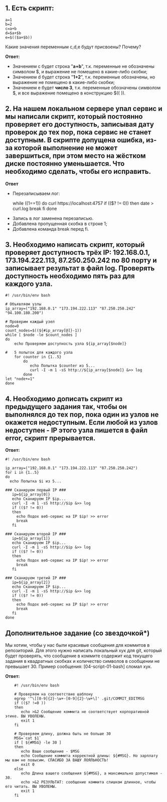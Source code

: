 ## 1. Есть скрипт:

    a=1
    b=2
    c=a+b
    d=$a+$b
    e=$(($a+$b)) 
Какие значения переменным c,d,e будут присвоены? Почему?

**Ответ:**  
- Значением c будет строка "**a+b**", т.к. переменные не обозначены символом $, и выражение не помещено в какие-либо скобки;   
- Значением d будет строка "**1+2**", т.к. переменные обозначены, но выражение не помещено в какие-либо скобки;   
- Значением e будет **число 3**, т.к. переменные обозначены символом $, и все выражение помещено в конструкцию $(( )).     

## 2. На нашем локальном сервере упал сервис и мы написали скрипт, который постоянно проверяет его доступность, записывая дату проверок до тех пор, пока сервис не станет доступным. В скрипте допущена ошибка, из-за которой выполнение не может завершиться, при этом место на жёстком диске постоянно уменьшается. Что необходимо сделать, чтобы его исправить.

**Ответ**  
* Перезаписываем лог:

    while ((1==1))
    do
    curl https://localhost:4757
    if (($? != 0))
    then
    date > curl.log
    break
    fi
    done

- Запись в лог заменена перезаписью.
- Добавлена пропущенная скобка в строке 1;  
- Добавлена команда break перед fi.   


## 3. Необходимо написать скрипт, который проверяет доступность трёх IP: 192.168.0.1, 173.194.222.113, 87.250.250.242 по 80 порту и записывает результат в файл log. Проверять доступность необходимо пять раз для каждого узла.  

    #! /usr/bin/env bash

    # Объявляем узлы
    ip_array=("192.168.0.1" "173.194.222.113" "87.250.250.242" "94.100.180.200")

    # Проверим каждый узел
    node=0
    count_nodes=$((${#ip_array[@]}-1))
    while [ $node -le $count_nodes ]
    do
        echo Проверяем доступность узла ${ip_array[$node]}

    #   5 попыток для каждого узла
        for counter in {1..5}
            do
               echo Попытка $counter из 5...
               curl -I -m 1 -sS http://${ip_array[$node]} &>> log
            done
    let "node+=1"
    done


## 4. Необходимо дописать скрипт из предыдущего задания так, чтобы он выполнялся до тех пор, пока один из узлов не окажется недоступным. Если любой из узлов недоступен - IP этого узла пишется в файл error, скрипт прерывается. 

**Ответ:**  

    #! /usr/bin/env bash

    ip_array=("192.168.0.1" "173.194.222.113" "87.250.250.242")
    for i in {1..5}
    do
      echo Попытка $i из 5...

    ### Сканируем первый IP ###
       ip=${ip_array[0]}
       echo Сканируем IP $ip...
       curl -I -m 1 -sS http://$ip &>> log
       if (($? != 0))
       then
         echo Подох веб-сервис на IP $ip! >> error
         break
       fi

    ### Сканируем второй IP ###
       ip=${ip_array[1]}
       echo Сканируем IP $ip...
       curl -I -m 1 -sS http://$ip &>> log
       if (($? != 0))
       then
         echo Подох веб-сервис на IP $ip! >> error
         break
       fi

    ### Сканируем третий IP ###
       ip=${ip_array[2]}
       echo Сканируем IP $ip...
       curl -I -m 1 -sS http://$ip &>> log
       if (($? != 0))
       then
         echo Подох веб-сервис на IP $ip! >> error
         break
       fi
    done

## Дополнительное задание (со звездочкой*)
Мы хотим, чтобы у нас были красивые сообщения для коммитов в репозиторий. Для этого нужно написать локальный хук для git, который будет проверять, что сообщение в коммите содержит код текущего задания в квадратных скобках и количество символов в сообщении не превышает 30. Пример сообщения: [04-script-01-bash] сломал хук.  

**Ответ:**  

        #! /usr/bin/env bash

        # Проверяем на соответствие шаблону
        egrep '^\[[0-9]{2}-\w+-[0-9]{2}-\w+\]' .git/COMMIT_EDITMSG
        if (($? !=0 ))
        then
           echo >&2 Сообщение коммита не соответствует корпоративной этике. ВЫ УВОЛЕНЫ.
           exit 1
        fi

        # Проверяем длину, должна быть не больше 30
        MSG=`cat $1`
        if [ ${#MSG} -le 30 ]
        then
           echo Ваше сообщение - $MSG
           echo Сообщение коммита корректной длины: ${#MSG}. Но зарплату мы вам не повысим. СПАСИБО ЗА ВАШУ ЛОЯЛЬНОСТЬ!
           exit 0
        else
           echo Длина вашего сообщения ${#MSG}, а максимально допустимая - 30.
           echo >&2 РЕЗУЛЬТАТ: cообщение коммита слишком длинное, чтобы его читать. ВЫ УВОЛЕНЫ.
           exit 1
        fi


